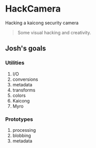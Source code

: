# HackCamera
Hacking a kaicong security camera
> Some visual hacking and creativity.

## Josh's goals



### Utilities

1. I/O
2. conversions
3. metadata
4. transforms
5. colors
6. Kaicong
7. Myro

### Prototypes

1. processing
2. blobbing
3. metadata